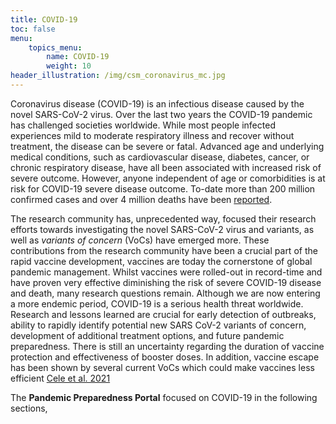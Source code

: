 ```yaml
---
title: COVID-19
toc: false
menu:
    topics_menu:
        name: COVID-19
        weight: 10
header_illustration: /img/csm_coronavirus_mc.jpg
---
```

Coronavirus disease (COVID-19) is an infectious disease caused by the novel SARS-CoV-2 virus. Over the last two years the COVID-19 pandemic has challenged societies worldwide. While most people infected experiences mild to moderate respiratory illness and recover without treatment, the disease can be severe or fatal. Advanced age and underlying medical conditions, such as cardiovascular disease, diabetes, cancer, or chronic respiratory disease, have all been associated with increased risk of severe outcome. However, anyone independent of age or comorbidities is at risk for COVID-19 severe disease outcome. To-date more than 200 million confirmed cases and over 4 million deaths have been [reported](https://ourworldindata.org/).

The research community has, unprecedented way, focused their research efforts towards investigating the novel SARS-CoV-2 virus and variants, as well as *variants of concern* (VoCs) have emerged more.
These contributions from the research community have been a crucial part of the rapid vaccine development, vaccines are today the cornerstone of global pandemic management. Whilst vaccines were rolled-out in record-time and have proven very effective diminishing the risk of severe COVID-19 disease and death, many research questions remain. Although we are now entering a more endemic period, COVID-19 is a serious health threat worldwide. Research and lessons learned are crucial for early detection of outbreaks, ability to rapidly identify potential new SARS CoV-2 variants of concern, development of additional treatment options, and future pandemic preparedness. There is still an uncertainty regarding the duration of vaccine protection and effectiveness of booster doses. In addition, vaccine escape has been shown by several current VoCs which could make vaccines less efficient [Cele et al. 2021](https://doi.org/10.1038/s41586-021-03471-w)

The **Pandemic Preparedness Portal** focused on COVID-19 in the following sections,
